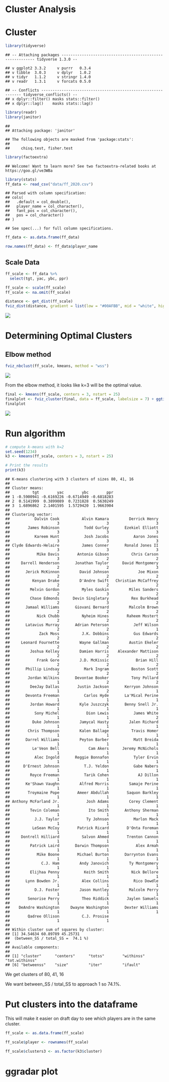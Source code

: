 Cluster Analysis
================

# Cluster

``` r
library(tidyverse)
```

    ## -- Attaching packages ---------------------------------------------------------- tidyverse 1.3.0 --

    ## v ggplot2 3.3.2     v purrr   0.3.4
    ## v tibble  3.0.3     v dplyr   1.0.2
    ## v tidyr   1.1.2     v stringr 1.4.0
    ## v readr   1.3.1     v forcats 0.5.0

    ## -- Conflicts ------------------------------------------------------------- tidyverse_conflicts() --
    ## x dplyr::filter() masks stats::filter()
    ## x dplyr::lag()    masks stats::lag()

``` r
library(readr)
library(janitor)
```

    ## 
    ## Attaching package: 'janitor'

    ## The following objects are masked from 'package:stats':
    ## 
    ##     chisq.test, fisher.test

``` r
library(factoextra)
```

    ## Welcome! Want to learn more? See two factoextra-related books at https://goo.gl/ve3WBa

``` r
library(stats)
ff_data <- read_csv("data/ff_2020.csv")
```

    ## Parsed with column specification:
    ## cols(
    ##   .default = col_double(),
    ##   player_name = col_character(),
    ##   fant_pos = col_character(),
    ##   pos = col_character()
    ## )

    ## See spec(...) for full column specifications.

``` r
ff_data <- as.data.frame(ff_data)

row.names(ff_data) <- ff_data$player_name
```

## Scale Data

``` r
ff_scale <- ff_data %>%
  select(tgt, yac, ybc, ppr)

ff_scale <- scale(ff_scale)
ff_scale <- na.omit(ff_scale)
```

``` r
distance <- get_dist(ff_scale)
fviz_dist(distance, gradient = list(low = "#00AFBB", mid = "white", high = "#FC4E07"))
```

![](cluster_analysis_files/figure-gfm/unnamed-chunk-3-1.png)<!-- -->

# Determining Optimal Clusters

## Elbow method

``` r
fviz_nbclust(ff_scale, kmeans, method = "wss")
```

![](cluster_analysis_files/figure-gfm/unnamed-chunk-4-1.png)<!-- -->

From the elbow method, it looks like k=3 will be the optimal value.

``` r
final <- kmeans(ff_scale, centers = 3, nstart = 25)
finalplot <- fviz_cluster(final, data = ff_scale, labelsize = 7) + ggtitle("k = 3") 
finalplot
```

![](cluster_analysis_files/figure-gfm/unnamed-chunk-5-1.png)<!-- -->

# Run algorithm

``` r
# compute k-means with k=2
set.seed(1234)
k3 <- kmeans(ff_scale, centers = 3, nstart = 25)

# Print the results
print(k3)
```

    ## K-means clustering with 3 clusters of sizes 80, 41, 16
    ## 
    ## Cluster means:
    ##          tgt        yac        ybc        ppr
    ## 1 -0.5900941 -0.6169226 -0.6714949 -0.6818283
    ## 2  0.5141999  0.3899089  0.7231828  0.5630249
    ## 3  1.6896862  2.1401595  1.5729420  1.9663904
    ## 
    ## Clustering vector:
    ##           Dalvin Cook          Alvin Kamara         Derrick Henry 
    ##                     3                     3                     3 
    ##        James Robinson           Todd Gurley       Ezekiel Elliott 
    ##                     3                     3                     3 
    ##           Kareem Hunt           Josh Jacobs           Aaron Jones 
    ##                     3                     3                     3 
    ## Clyde Edwards-Helaire          James Conner       Ronald Jones II 
    ##                     3                     3                     3 
    ##            Mike Davis        Antonio Gibson          Chris Carson 
    ##                     3                     2                     2 
    ##     Darrell Henderson       Jonathan Taylor      David Montgomery 
    ##                     2                     2                     3 
    ##       Jerick McKinnon         David Johnson             Joe Mixon 
    ##                     2                     2                     2 
    ##          Kenyan Drake         D'Andre Swift   Christian McCaffrey 
    ##                     2                     2                     2 
    ##         Melvin Gordon          Myles Gaskin         Miles Sanders 
    ##                     2                     3                     2 
    ##         Chase Edmonds      Devin Singletary          Rex Burkhead 
    ##                     2                     3                     2 
    ##       Jamaal Williams       Giovani Bernard         Malcolm Brown 
    ##                     2                     2                     2 
    ##            Nick Chubb          Nyheim Hines        Raheem Mostert 
    ##                     2                     2                     2 
    ##       Latavius Murray       Adrian Peterson           Jeff Wilson 
    ##                     2                     2                     1 
    ##             Zack Moss          J.K. Dobbins           Gus Edwards 
    ##                     2                     2                     2 
    ##     Leonard Fournette         Wayne Gallman         Austin Ekeler 
    ##                     2                     2                     2 
    ##         Joshua Kelley         Damien Harris    Alexander Mattison 
    ##                     2                     2                     2 
    ##            Frank Gore         J.D. McKissic            Brian Hill 
    ##                     2                     2                     2 
    ##       Phillip Lindsay           Mark Ingram          Boston Scott 
    ##                     2                     2                     2 
    ##        Jordan Wilkins       Devontae Booker          Tony Pollard 
    ##                     1                     2                     2 
    ##         DeeJay Dallas        Justin Jackson       Kerryon Johnson 
    ##                     1                     2                     1 
    ##       Devonta Freeman           Carlos Hyde       La'Mical Perine 
    ##                     1                     1                     1 
    ##         Jordan Howard         Kyle Juszczyk       Benny Snell Jr. 
    ##                     1                     1                     1 
    ##           Sony Michel            Dion Lewis           James White 
    ##                     1                     1                     2 
    ##          Duke Johnson         Jamycal Hasty         Jalen Richard 
    ##                     1                     1                     1 
    ##        Chris Thompson         Kalen Ballage          Travis Homer 
    ##                     1                     1                     1 
    ##       Darrel Williams         Peyton Barber           Matt Breida 
    ##                     1                     1                     1 
    ##          Le'Veon Bell             Cam Akers      Jeremy McNichols 
    ##                     1                     1                     1 
    ##           Alec Ingold       Reggie Bonnafon           Tyler Ervin 
    ##                     1                     1                     1 
    ##      D'Ernest Johnson           T.J. Yeldon           Gabe Nabers 
    ##                     1                     1                     1 
    ##         Royce Freeman           Tarik Cohen             AJ Dillon 
    ##                     1                     1                     1 
    ##       Ke'Shawn Vaughn         Alfred Morris         Samaje Perine 
    ##                     1                     1                     1 
    ##        Troymaine Pope        Ameer Abdullah        Saquon Barkley 
    ##                     1                     1                     1 
    ## Anthony McFarland Jr.            Josh Adams         Corey Clement 
    ##                     1                     1                     1 
    ##         Tevin Coleman             Ito Smith       Anthony Sherman 
    ##                     1                     1                     1 
    ##           J.J. Taylor            Ty Johnson           Marlon Mack 
    ##                     1                     1                     1 
    ##          LeSean McCoy        Patrick Ricard        D'Onta Foreman 
    ##                     1                     1                     1 
    ##     Dontrell Hilliard          Salvon Ahmed        Trenton Cannon 
    ##                     1                     1                     1 
    ##         Patrick Laird       Darwin Thompson            Alex Armah 
    ##                     1                     1                     1 
    ##            Mike Boone        Michael Burton       Darrynton Evans 
    ##                     1                     1                     1 
    ##              C.J. Ham         Andy Janovich         Ty Montgomery 
    ##                     1                     1                     1 
    ##         Elijhaa Penny           Keith Smith          Nick Bellore 
    ##                     1                     1                     1 
    ##       Lynn Bowden Jr.          Alex Collins           Rico Dowdle 
    ##                     1                     1                     1 
    ##           D.J. Foster         Jason Huntley         Malcolm Perry 
    ##                     1                     1                     1 
    ##        Senorise Perry          Theo Riddick        Jaylen Samuels 
    ##                     1                     1                     1 
    ##    DeAndre Washington     Dwayne Washington       Dexter Williams 
    ##                     1                     1                     1 
    ##        Qadree Ollison          C.J. Prosise 
    ##                     1                     1 
    ## 
    ## Within cluster sum of squares by cluster:
    ## [1] 34.54634 60.89789 45.25731
    ##  (between_SS / total_SS =  74.1 %)
    ## 
    ## Available components:
    ## 
    ## [1] "cluster"      "centers"      "totss"        "withinss"     "tot.withinss"
    ## [6] "betweenss"    "size"         "iter"         "ifault"

We get clusters of 80, 41, 16

We want between\_SS / total\_SS to approach 1 so 74.1%.

# Put clusters into the dataframe

This will make it easier on draft day to see which players are in the
same cluster.

``` r
ff_scale <- as.data.frame(ff_scale)

ff_scale$player <- rownames(ff_scale)

ff_scale$clusters3 <- as.factor(k3$cluster)
```

# ggradar plot
